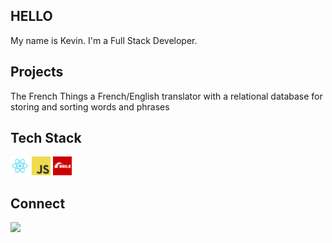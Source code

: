 <head>
  <link rel="stylesheet" type="text/css" href="style.css">
</head>

HELLO
--------------------
My name is Kevin. I'm a Full Stack Developer.

Projects
----------------------
The French Things
a French/English translator with a relational database for storing and sorting words and phrases


Tech Stack
----------------------



<div className="tech-stack">

   <img src=https://raw.githubusercontent.com/github/explore/80688e429a7d4ef2fca1e82350fe8e3517d3494d/topics/react/react.png width=30px height=30px />
                
  
  
  <img src=https://raw.githubusercontent.com/github/explore/80688e429a7d4ef2fca1e82350fe8e3517d3494d/topics/javascript/javascript.png width=30px height=30px />
                
  <img src=https://raw.githubusercontent.com/github/explore/80688e429a7d4ef2fca1e82350fe8e3517d3494d/topics/rails/rails.png width=30px height=30px />
                
</div>

Connect
----------------------
<a href=https://www.linkedin.com/in/k-e-v-i-n-n-n/> 
<img src=https://img.shields.io/badge/LinkedIn-0077B5?style=for-the-badge&logo=linkedin&logoColor=white/>
  </a>



<!--
**k-e-v-i-n-n-n/k-e-v-i-n-n-n** is a ✨ _special_ ✨ repository because its `README.md` (this file) appears on your GitHub profile.

Here are some ideas to get you started:

- 🔭 I’m currently working on ...
- 🌱 I’m currently learning ...
- 👯 I’m looking to collaborate on ...
- 🤔 I’m looking for help with ...
- 💬 Ask me about ...
- 📫 How to reach me: ...
- 😄 Pronouns: ...
- ⚡ Fun fact: ...
-->
